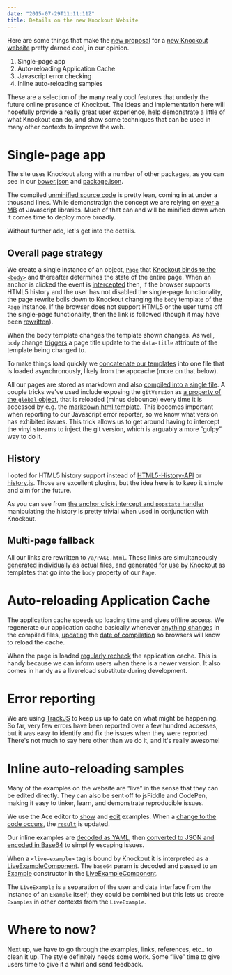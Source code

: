 ```yaml
---
date: "2015-07-29T11:11:11Z"
title: Details on the new Knockout Website
---
```


Here are some things that make the [new proposal](https://github.com/knockout/knockout/issues/1827) for a [new Knockout website](https://brianmhunt.github.io/knockout/) pretty darned cool, in our opinion.

1. Single-page app
2. Auto-reloading Application Cache
3. Javascript error checking
4. Inline auto-reloading samples

These are a selection of the many really cool features that underly the future online presence of Knockout. The ideas and implementation here will hopefully provide a really great user experience, help demonstrate a little of what Knockout can do, and show some techniques that can be used in many other contexts to improve the web.

# Single-page app

The site uses Knockout along with a number of other packages, as you can see in our [bower.json](https://github.com/brianmhunt/knockout/blob/gh-pages/bower.json#L20) and [package.json](https://github.com/brianmhunt/knockout/blob/gh-pages/package.json#L6).

The compiled [unminified source code](https://github.com/brianmhunt/knockout/blob/gh-pages/build/app.js) is pretty lean, coming in at under a thousand lines. While demonstratign the concept we are relying on [over a MB](https://github.com/brianmhunt/knockout/blob/gh-pages/build/libs.js) of Javascript libraries. Much of that can and will be minified down when it comes time to deploy more broadly.

Without further ado, let's get into the details.

## Overall page strategy

We create a single instance of an object, [`Page`](https://github.com/brianmhunt/knockout/blob/gh-pages/src/Page.js) that [Knockout binds to the `<body>`](https://github.com/brianmhunt/knockout/blob/gh-pages/src/entry.js#L93-L98) and thereafter determines the state of the entire page. When an anchor is clicked the event is [intercepted](https://github.com/brianmhunt/knockout/blob/gh-pages/src/events.js#L28) then, if the browser supports HTML5 history and the user has not disabled the single-page functionality, the page rewrite boils down to Knockout changing the `body` template of the `Page` instance. If the browser does not support HTML5 or the user turns off the single-page functionality, then the link is followed (though it may have been [rewritten](https://github.com/brianmhunt/knockout/blob/gh-pages/src/events.js#L12)).

When the body template changes the template shown changes. As well, `body` change [triggers](https://github.com/brianmhunt/knockout/blob/gh-pages/src/Page.js#L10) a page title update to the `data-title` attribute of the template being changed to.

To make things load quickly we [concatenate our templates](https://github.com/brianmhunt/knockout/blob/gh-pages/gulpfile.js#L101) into one file that is loaded asynchronously, likely from the appcache (more on that below).

All our pages are stored as markdown and also [compiled into a single file](https://github.com/brianmhunt/knockout/blob/gh-pages/gulpfile.js#L145). A couple tricks we've used include exposing the `gitVersion` as [a property of the `global` object](https://github.com/brianmhunt/knockout/blob/gh-pages/gulpfile.js#L29-L33), that is reloaded (minus debounce) every time it is accessed by e.g. the [markdown html template](https://github.com/brianmhunt/knockout/blob/gh-pages/config.yaml#L150). This becomes important when reporting to our Javascript error reporter, so we know what version has exhibited issues.  This trick allows us to get around having to intercept the vinyl streams to inject the git version, which is arguably a more “gulpy” way to do it.

## History

I opted for HTML5 history support instead of [HTML5-History-API](https://github.com/devote/HTML5-History-API) or [history.js](https://github.com/browserstate/history.js/). Those are excellent plugins, but the idea here is to keep it simple and aim for the future.

As you can see from [the anchor click intercept and `popstate` handler](https://github.com/brianmhunt/knockout/blob/gh-pages/src/events.js#L28-L58) manipulating the history is pretty trivial when used in conjunction with Knockout.

## Multi-page fallback

All our links are rewritten to `/a/PAGE.html`. These links are simultaneously [generated individually](https://github.com/brianmhunt/knockout/tree/gh-pages/a) as actual files, and [generated for use by Knockout](https://github.com/brianmhunt/knockout/blob/gh-pages/build/markdown.html#L1) as templates that go into the `body` property of our `Page`.

# Auto-reloading Application Cache

The application cache speeds up loading time and gives offline access. We regenerate our application cache basically whenever [anything changes](https://github.com/brianmhunt/knockout/blob/gh-pages/gulpfile.js#L284) in the compiled files, [updating](https://github.com/brianmhunt/knockout/blob/gh-pages/gulpfile.js#L36) the [date of compilation](https://github.com/brianmhunt/knockout/blob/gh-pages/config.yaml#L12) so browsers will know to reload the cache.

When the page is loaded [regularly recheck](https://github.com/brianmhunt/knockout/blob/gh-pages/src/entry.js#L31-L56) the application cache. This is handy because we can inform users when there is a newer version. It also comes in handy as a livereload substitute during development.

# Error reporting

We are using [TrackJS](https://trackjs.com) to keep us up to date on what might be happening. So far, very few errors have been reported over a few hundred accesses, but it was easy to identify and fix the issues when they were reported. There's not much to say here other than we do it, and it's really awesome!

# Inline auto-reloading samples

Many of the examples on the website are “live” in the sense that they can be edited directly. They can also be sent off to jsFiddle and CodePen, making it easy to tinker, learn, and demonstrate reproducible issues.

We use the Ace editor to [show](https://github.com/brianmhunt/knockout/blob/gh-pages/src/bindings-highlight.js#L20) and [edit](https://github.com/brianmhunt/knockout/blob/gh-pages/src/bindings-edit.js#L37) examples. When a [change to the code occurs](https://github.com/brianmhunt/knockout/blob/gh-pages/src/bindings-edit.js#L21), the [`result`](https://github.com/brianmhunt/knockout/blob/gh-pages/src/bindings-result.js#L8) is updated.

Our inline examples are [decoded as YAML](https://github.com/brianmhunt/knockout/blob/gh-pages/gulpfile.js#L129), then [converted to JSON and encoded in Base64](https://github.com/brianmhunt/knockout/blob/gh-pages/gulpfile.js#L134) to simplify escaping issues.

When a `<live-example>` tag is bound by Knockout it is interpreted as a [LiveExampleComponent](https://github.com/brianmhunt/knockout/blob/gh-pages/src/LiveExampleComponent.js). The `base64` param is decoded and passed to an [Example](https://github.com/brianmhunt/knockout/blob/gh-pages/src/Example.js#L4) constructor in the [LiveExampleComponent](https://github.com/brianmhunt/knockout/blob/gh-pages/src/LiveExampleComponent.js#L14).

The `LiveExample` is a separation of the user and data interface from the instance of an `Example` itself; they could be combined but this lets us create `Examples` in other contexts from the `LiveExample`.

# Where to now?

Next up, we have to go through the examples, links, references, etc.. to clean it up. The style definitely needs some work. Some “live” time to give users time to give it a whirl and send feedback.
